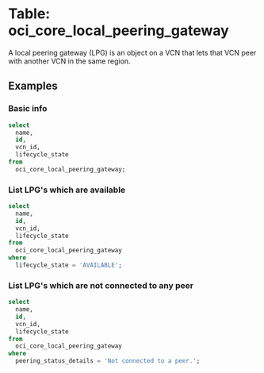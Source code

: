 # Table: oci_core_local_peering_gateway

A local peering gateway (LPG) is an object on a VCN that lets that VCN peer with another VCN in the same region.

## Examples

### Basic info

```sql
select
  name,
  id,
  vcn_id,
  lifecycle_state
from
  oci_core_local_peering_gateway;
```

### List LPG's which are available

```sql
select
  name,
  id,
  vcn_id,
  lifecycle_state
from
  oci_core_local_peering_gateway
where
  lifecycle_state = 'AVAILABLE';
```

### List LPG's which are not connected to any peer

```sql
select
  name,
  id,
  vcn_id,
  lifecycle_state
from
  oci_core_local_peering_gateway
where
  peering_status_details = 'Not connected to a peer.';
```
